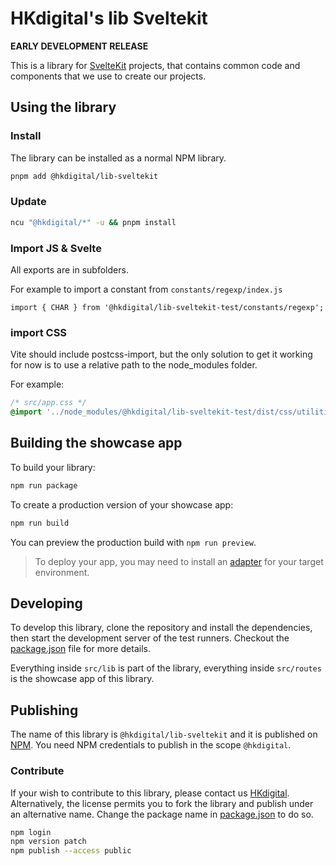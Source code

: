 # HKdigital's lib Sveltekit

**EARLY DEVELOPMENT RELEASE**

This is a library for [SvelteKit](https://svelte.dev/) projects, that contains common code and components that we use to create our projects. 

## Using the library

### Install

The library can be installed as a normal NPM library.

```bash
pnpm add @hkdigital/lib-sveltekit
```

### Update

```bash
ncu "@hkdigital/*" -u && pnpm install
```

### Import JS & Svelte

All exports are in subfolders.

For example to import a constant from `constants/regexp/index.js`

```svelte
import { CHAR } from '@hkdigital/lib-sveltekit-test/constants/regexp';
```

### import CSS

Vite should include postcss-import, but the only solution to get it working for now is to use a relative path to the node_modules folder.

For example:

```css
/* src/app.css */
@import '../node_modules/@hkdigital/lib-sveltekit-test/dist/css/utilities.postcss';
```

## Building the showcase app

To build your library:

```bash
npm run package
```

To create a production version of your showcase app:

```bash
npm run build
```

You can preview the production build with `npm run preview`.

> To deploy your app, you may need to install an [adapter](https://svelte.dev/docs/kit/adapters) for your target environment.

## Developing

To develop this library, clone the repository and install the dependencies, then start the development server of the test runners. Checkout the [package.json](./package.json) file for more details.

Everything inside `src/lib` is part of the library, everything inside `src/routes` is the showcase app of this library.

## Publishing

The name of this library is `@hkdigital/lib-sveltekit` and it is published on [NPM](https://npmjs.com). You need NPM credentials to publish in the scope `@hkdigital`. 

### Contribute
If your wish to contribute to this library, please contact us [HKdigital](https://hkdigital.nl/contact). Alternatively, the license permits you to fork the library and publish under an alternative name. Change the package name in [package.json](./package.json) to do so.

```bash
npm login
npm version patch
npm publish --access public
```
